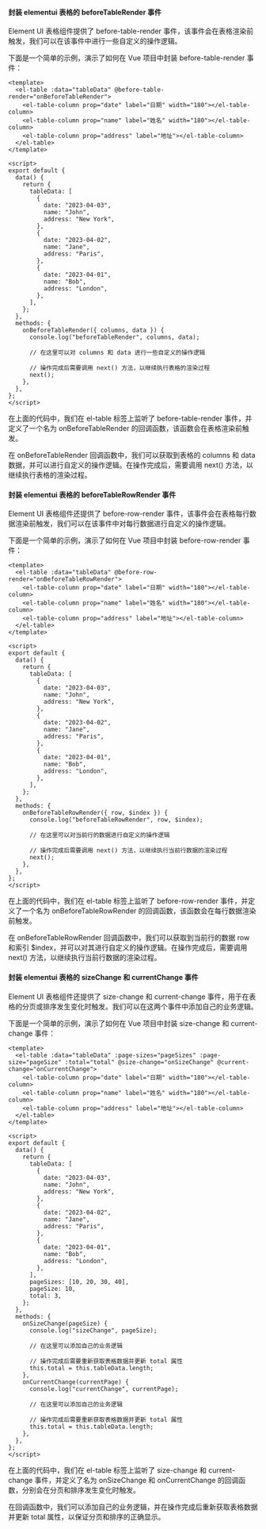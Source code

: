 <!--
 * @Author: Shu Binqi
 * @Date: 2023-04-03 19:45:33
 * @LastEditors: Shu Binqi
 * @LastEditTime: 2023-04-03 20:01:25
 * @Description: beforeTableRender 事件
 * @Version: 1.0.0
 * @FilePath: \interviewQuestions\前端项目\前端项目封装\封装Element项目\封装表格事件.md
-->

#### 封装 elementui 表格的 beforeTableRender 事件

Element UI 表格组件提供了 before-table-render 事件，该事件会在表格渲染前触发，我们可以在该事件中进行一些自定义的操作逻辑。

下面是一个简单的示例，演示了如何在 Vue 项目中封装 before-table-render 事件：

```
<template>
  <el-table :data="tableData" @before-table-render="onBeforeTableRender">
    <el-table-column prop="date" label="日期" width="180"></el-table-column>
    <el-table-column prop="name" label="姓名" width="180"></el-table-column>
    <el-table-column prop="address" label="地址"></el-table-column>
  </el-table>
</template>

<script>
export default {
  data() {
    return {
      tableData: [
        {
          date: "2023-04-03",
          name: "John",
          address: "New York",
        },
        {
          date: "2023-04-02",
          name: "Jane",
          address: "Paris",
        },
        {
          date: "2023-04-01",
          name: "Bob",
          address: "London",
        },
      ],
    };
  },
  methods: {
    onBeforeTableRender({ columns, data }) {
      console.log("beforeTableRender", columns, data);

      // 在这里可以对 columns 和 data 进行一些自定义的操作逻辑

      // 操作完成后需要调用 next() 方法，以继续执行表格的渲染过程
      next();
    },
  },
};
</script>
```

在上面的代码中，我们在 el-table 标签上监听了 before-table-render 事件，并定义了一个名为 onBeforeTableRender 的回调函数，该函数会在表格渲染前触发。

在 onBeforeTableRender 回调函数中，我们可以获取到表格的 columns 和 data 数据，并可以进行自定义的操作逻辑。在操作完成后，需要调用 next() 方法，以继续执行表格的渲染过程。

#### 封装 elementui 表格的 beforeTableRowRender 事件

Element UI 表格组件还提供了 before-row-render 事件，该事件会在表格每行数据渲染前触发，我们可以在该事件中对每行数据进行自定义的操作逻辑。

下面是一个简单的示例，演示了如何在 Vue 项目中封装 before-row-render 事件：

```
<template>
  <el-table :data="tableData" @before-row-render="onBeforeTableRowRender">
    <el-table-column prop="date" label="日期" width="180"></el-table-column>
    <el-table-column prop="name" label="姓名" width="180"></el-table-column>
    <el-table-column prop="address" label="地址"></el-table-column>
  </el-table>
</template>

<script>
export default {
  data() {
    return {
      tableData: [
        {
          date: "2023-04-03",
          name: "John",
          address: "New York",
        },
        {
          date: "2023-04-02",
          name: "Jane",
          address: "Paris",
        },
        {
          date: "2023-04-01",
          name: "Bob",
          address: "London",
        },
      ],
    };
  },
  methods: {
    onBeforeTableRowRender({ row, $index }) {
      console.log("beforeTableRowRender", row, $index);

      // 在这里可以对当前行的数据进行自定义的操作逻辑

      // 操作完成后需要调用 next() 方法，以继续执行当前行数据的渲染过程
      next();
    },
  },
};
</script>
```

在上面的代码中，我们在 el-table 标签上监听了 before-row-render 事件，并定义了一个名为 onBeforeTableRowRender 的回调函数，该函数会在每行数据渲染前触发。

在 onBeforeTableRowRender 回调函数中，我们可以获取到当前行的数据 row 和索引 $index，并可以对其进行自定义的操作逻辑。在操作完成后，需要调用 next() 方法，以继续执行当前行数据的渲染过程。

#### 封装 elementui 表格的 sizeChange 和 currentChange 事件

Element UI 表格组件还提供了 size-change 和 current-change 事件，用于在表格的分页或排序发生变化时触发。我们可以在这两个事件中添加自己的业务逻辑。

下面是一个简单的示例，演示了如何在 Vue 项目中封装 size-change 和 current-change 事件：

```
<template>
  <el-table :data="tableData" :page-sizes="pageSizes" :page-size="pageSize" :total="total" @size-change="onSizeChange" @current-change="onCurrentChange">
    <el-table-column prop="date" label="日期" width="180"></el-table-column>
    <el-table-column prop="name" label="姓名" width="180"></el-table-column>
    <el-table-column prop="address" label="地址"></el-table-column>
  </el-table>
</template>

<script>
export default {
  data() {
    return {
      tableData: [
        {
          date: "2023-04-03",
          name: "John",
          address: "New York",
        },
        {
          date: "2023-04-02",
          name: "Jane",
          address: "Paris",
        },
        {
          date: "2023-04-01",
          name: "Bob",
          address: "London",
        },
      ],
      pageSizes: [10, 20, 30, 40],
      pageSize: 10,
      total: 3,
    };
  },
  methods: {
    onSizeChange(pageSize) {
      console.log("sizeChange", pageSize);

      // 在这里可以添加自己的业务逻辑

      // 操作完成后需要重新获取表格数据并更新 total 属性
      this.total = this.tableData.length;
    },
    onCurrentChange(currentPage) {
      console.log("currentChange", currentPage);

      // 在这里可以添加自己的业务逻辑

      // 操作完成后需要重新获取表格数据并更新 total 属性
      this.total = this.tableData.length;
    },
  },
};
</script>
```

在上面的代码中，我们在 el-table 标签上监听了 size-change 和 current-change 事件，并定义了名为 onSizeChange 和 onCurrentChange 的回调函数，分别会在分页和排序发生变化时触发。

在回调函数中，我们可以添加自己的业务逻辑，并在操作完成后重新获取表格数据并更新 total 属性，以保证分页和排序的正确显示。
